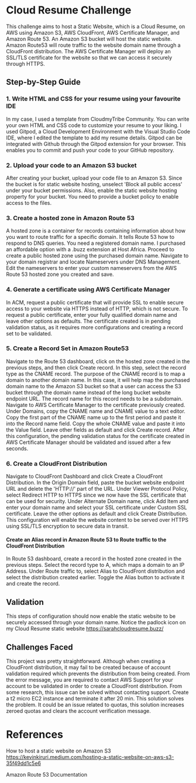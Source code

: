 # Cloud Resume Challenge 
This challenge aims to host a Static Website, which is a Cloud Resume, on AWS using Amazon S3, AWS CloudFront, AWS Certificate Manager, and Amazon Route 53. An Amazon S3 bucket will host the static website. Amazon Route53 will route traffic to the website domain name through a CloudFront distribution. The AWS Certificate Manager will deploy an SSL/TLS certificate for the website so that we can access it securely through HTTPS. 

## Step-by-Step Guide

### 1. Write HTML and CSS for your resume using your favourite IDE
In my case, I used a template from CloudmyTribe Community. You can write your own HTML and CSS code to customize your resume to your liking. I used Gitpod, a Cloud Development Environment with the Visual Studio Code IDE, where I edited the template to add my resume details. Gitpod can be integrated with Github through the Gitpod extension for your browser. This enables you to commit and push your code to your GitHub repository.
### 2. Upload your code to an Amazon S3 bucket
After creating your bucket, upload your code file to an Amazon S3. Since the bucket is for static website hosting, unselect 'Block all public access' under your bucket permissions. Also, enable the static website hosting property for your bucket. You need to provide a bucket policy to enable access to the files.

### 3. Create a hosted zone in Amazon Route 53
A hosted zone is a container for records containing information about how you want to route traffic for a specific domain. It tells Route 53 how to respond to DNS queries. You need a registered domain name. I purchased an affordable option with a .buzz extension at Host Africa. Proceed to create a public hosted zone using the purchased domain name. Navigate to your domain registrar and locate Nameservers under DNS Management. Edit the nameservers to enter your custom nameservers from the AWS Route 53 hosted zone you created and save.
### 4. Generate a certificate using AWS Certificate Manager
In ACM, request a public certificate that will provide SSL to enable secure access to your website via HTTPS instead of HTTP, which is not secure. To request a public certificate, enter your fully qualified domain name and leave other options as defaults. The certificate created is in pending validation status, as it requires more configurations and creating a record set to be validated.
### 5. Create a Record Set in Amazon Route53
Navigate to the Route 53 dashboard, click on the hosted zone created in the previous steps, and then click Create record. In this step, select the record type as the CNAME record. The purpose of the CNAME record is to map a domain to another domain name. In this case, it will help map the purchased domain name to the Amazon S3 bucket so that a user can access the S3 bucket through the domain name instead of the long bucket website endpoint URL. The record name for this record needs to be a subdomain. Navigate to AWS Certificate Manager to the certificate previously created. Under Domains, copy the CNAME name and CNAME value to a text editor. Copy the first part of the CNAME name up to the first period and paste it into the Record name field. Copy the whole CNAME value and paste it into the Value field. Leave other fields as default and click Create record. After this configuration, the pending validation status for the certificate created in AWS Certificate Manager should be validated and issued after a few seconds.
### 6. Create a CloudFront Distribution
Navigate to CloudFront Dashboard and click Create a CloudFront Distribution. In the Origin Domain field, paste the bucket website endpoint URL and delete the 'HTTP://' part of the URL. Under Viewer Protocol Policy, select Redirect HTTP to HTTPS since we now have the SSL certificate that can be used for security. Under Alternate Domain name, click Add Item and enter your domain name and select your SSL certificate under Custom SSL certificate. Leave the other options as default and click Create Distribution. This configuration will enable the website content to be served over HTTPS using SSL/TLS encryption to secure data in transit.
#### Create an Alias record in Amazon Route 53 to Route traffic to the CloudFront Distribution
In Route 53 dashboard, create a record in the hosted zone created in the previous steps. Select the record type to A, which maps a domain to an IP Address. Under Route traffic to, select Alias to CloudFront distribution and select the distribution created earlier. Toggle the Alias button to activate it and create the record. 
## Validation
This steps of configuration should now enable the static website to be securely accessed through your domain name. Notice the padlock icon on my Cloud Resume static website https://sarahcloudresume.buzz/
## Challenges Faced
This project was pretty straightforward. Although when creating a CloudFront distribution, it may fail to be created because of account validation required which prevents the distribution from being created. From the error message, you are required to contact AWS Support for your account to be validated in order to create a CloudFront distribution. From some research, this issue can be solved without contacting support. Create a t2 micro EC2 instance and terminate it after 20 min. This solution solves the problem. It could be an issue related to quotas, this solution increases zeroed quotas and clears the account verification message. 

# References
How to host a static website on Amazon S3 https://kevinkiruri.medium.com/hosting-a-static-website-on-aws-s3-35f49dd1c5e6 

Amazon Route 53 Documentation
